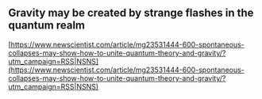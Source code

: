 ## Gravity may be created by strange flashes in the quantum realm
  
  [https://www.newscientist.com/article/mg23531444-600-spontaneous-collapses-may-show-how-to-unite-quantum-theory-and-gravity/?utm_campaign=RSS|NSNS](https://www.newscientist.com/article/mg23531444-600-spontaneous-collapses-may-show-how-to-unite-quantum-theory-and-gravity/?utm_campaign=RSS|NSNS)